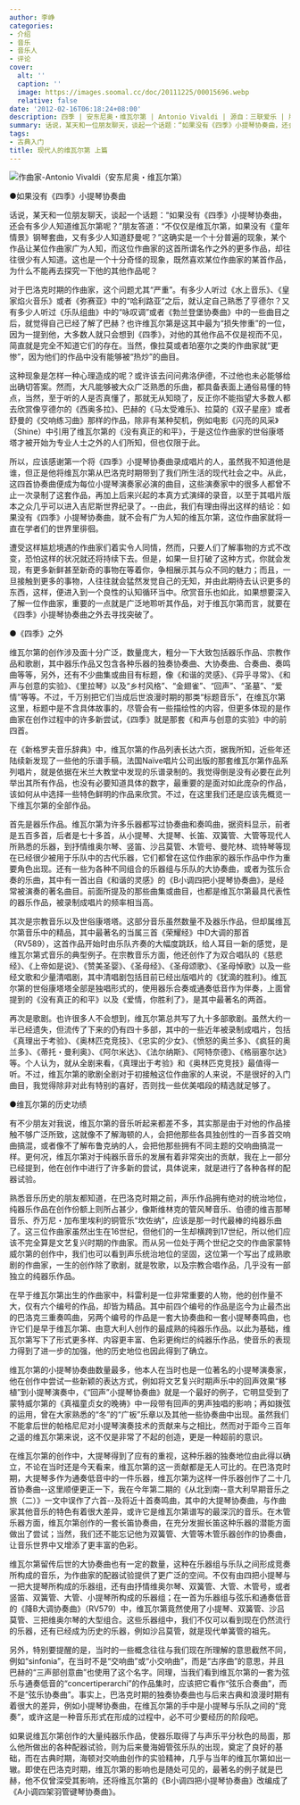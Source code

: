 ```yaml
---
author: 李峥
categories:
- 介绍
- 音乐
- 音乐人
- 评论
cover:
  alt: ''
  caption: ''
  image: https://images.soomal.cc/doc/20111225/00015696.webp
  relative: false
date: '2012-02-16T06:18:24+08:00'
description: 四季 | 安东尼奥・维瓦尔第 | Antonio Vivaldi | 源自：三联爱乐 | 版权：转载 |  平均/总评分：09.71/68
summary: 话说，某天和一位朋友聊天，谈起一个话题：“如果没有《四季》小提琴协奏曲，还会有多少人知道维瓦尔第呢？”朋友答道：“不仅仅是维瓦尔第，如果没有《童年情景》钢琴套曲，又有多少人知道舒曼呢？”这确实是一个十分普遍的现象，某个作品让某位作曲家广为人知，而这位作曲家的这首所谓名作之外的更多作品，却往往很少有人知道……
tags:
- 古典入门
title: 现代人的维瓦尔第 上篇
---
```


![作曲家-Antonio Vivaldi（安东尼奥・维瓦尔第）](https://images.soomal.cc/doc/20111225/00015696.webp)



●如果没有《四季》小提琴协奏曲

话说，某天和一位朋友聊天，谈起一个话题：“如果没有《四季》小提琴协奏曲，还会有多少人知道维瓦尔第呢？”朋友答道：“不仅仅是维瓦尔第，如果没有《童年情景》钢琴套曲，又有多少人知道舒曼呢？”这确实是一个十分普遍的现象，某个作品让某位作曲家广为人知，而这位作曲家的这首所谓名作之外的更多作品，却往往很少有人知道。这也是一个十分奇怪的现象，既然喜欢某位作曲家的某首作品，为什么不能再去探究一下他的其他作品呢？

对于巴洛克时期的作曲家，这个问题尤其“严重”。有多少人听过《水上音乐》、《皇家焰火音乐》或者《弥赛亚》中的“哈利路亚”之后，就认定自己熟悉了亨德尔？又有多少人听过《乐队组曲》中的“咏叹调”或者《勃兰登堡协奏曲》中的一些曲目之后，就觉得自己已经了解了巴赫？也许维瓦尔第是这其中最为“损失惨重”的一位，因为一提到他，大多数人就只会想到《四季》，对他的其他作品不仅是视而不见，简直就是完全不知道它们的存在。当然，像拉莫或者珀塞尔之类的作曲家就“更惨”，因为他们的作品中没有能够被“热炒”的曲目。

这种现象是怎样一种心理造成的呢？或许该去问问弗洛伊德，不过他也未必能够给出确切答案。然而，大凡能够被大众广泛熟悉的乐曲，都具备表面上通俗易懂的特点，当然，至于听的人是否真懂了，那就无从知晓了，反正你不能指望大多数人都去欣赏像亨德尔的《西奥多拉》、巴赫的《马太受难乐》、拉莫的《双子星座》或者舒曼的《交响练习曲》那样的作品，除非有某种契机，例如电影《闪亮的风采》（Shine）中引用了维瓦尔第的《没有真正的和平》，于是这位作曲家的世俗康塔塔才被开始为专业人士之外的人们所知，但也仅限于此。

所以，应该感谢第一个将《四季》小提琴协奏曲录成唱片的人，虽然我不知道他是谁，但正是他将维瓦尔第从巴洛克时期带到了我们所生活的现代社会之中。从此，这四首协奏曲便成为每位小提琴演奏家必演的曲目，这些演奏家中的很多人都曾不止一次录制了这套作品，再加上后来兴起的本真方式演绎的录音，以至于其唱片版本之众几乎可以进入吉尼斯世界纪录了。--由此，我们有理由得出这样的结论：如果没有《四季》小提琴协奏曲，就不会有广为人知的维瓦尔第，这位作曲家就将一直在学者们的世界里徘徊。

遭受这样尴尬境遇的作曲家们着实令人同情，然而，只要人们了解事物的方式不改变，恐怕这样的状况就还将持续下去。但是，如果一旦打破了这种方式，你就会发现，有更多新鲜甚至新奇的事物在等着你，争相展示其与众不同的魅力；而且，一旦接触到更多的事物，人往往就会猛然发觉自己的无知，并由此期待去认识更多的东西，这样，便进入到一个良性的认知循环当中。欣赏音乐也如此，如果想要深入了解一位作曲家，重要的一点就是广泛地聆听其作品，对于维瓦尔第而言，就要在《四季》小提琴协奏曲之外去寻找突破了。

●《四季》之外

维瓦尔第的创作涉及面十分广泛，数量庞大，粗分一下大致包括器乐作品、宗教作品和歌剧，其中器乐作品又包含各种乐器的独奏协奏曲、大协奏曲、合奏曲、奏鸣曲等等，另外，还有不少曲集或曲目有标题，像《和谐的灵感》、《异乎寻常》、《和声与创意的实验》、《里拉琴》以及“乡村风格”、“金翅雀”、“回声”、“圣墓”、“爱情”等等。不过，千万别把它们当成后世浪漫时期的那类“标题音乐”，在维瓦尔第这里，标题中是不含具体故事的，尽管会有一些描绘性的内容，但更多体现的是作曲家在创作过程中的许多新尝试，《四季》就是那套《和声与创意的实验》中的前四首。

在《新格罗夫音乐辞典》中，维瓦尔第的作品列表长达六页，据我所知，近些年还陆续新发现了一些他的乐谱手稿，法国Naïve唱片公司出版的那套维瓦尔第作品系列唱片，就是依据在米兰大教堂中发现的乐谱录制的。我觉得倒是没有必要在此列举出其所有作品，也没有必要知道具体的数字，最重要的是面对如此庞杂的作品，该如何从中选择一些特色鲜明的作品来欣赏。不过，在这里我们还是应该先概览一下维瓦尔第的全部作品。

首先是器乐作品。维瓦尔第为许多乐器都写过协奏曲和奏鸣曲，据资料显示，前者是五百多首，后者是七十多首，从小提琴、大提琴、长笛、双簧管、大管等现代人所熟悉的乐器，到抒情维奥尔琴、竖笛、沙吕莫管、木管号、曼陀林、琉特琴等现在已经很少被用于乐队中的古代乐器，它们都曾在这位作曲家的器乐作品中作为重要角色出现。还有一些为各种不同组合的乐器组与乐队的大协奏曲，或者为弦乐合奏的乐曲，其中有一首出自《和谐的灵感》的《B小调四把小提琴协奏曲》，是经常被演奏的著名曲目。前面所提及的那些曲集或曲目，也都是维瓦尔第最具代表性的器乐作品，被录制成唱片的频率相当高。

其次是宗教音乐以及世俗康塔塔。这部分音乐虽然数量不及器乐作品，但却属维瓦尔第音乐中的精品，其中最著名的当属三首《荣耀经》中D大调的那首（RV589），这首作品开始时由乐队齐奏的大幅度跳跃，给人耳目一新的感觉，是维瓦尔第式音乐的典型例子。在宗教音乐方面，他还创作了为双合唱队的《慈悲经》、《上帝如是说》、《赞美圣婴》、《圣母经》、《圣母颂歌》、《圣母悼歌》以及一些经文歌和少量清唱剧，其中清唱剧包括目前已经出版唱片的《犹滴的胜利》。维瓦尔第的世俗康塔塔全部是独唱形式的，使用器乐合奏或通奏低音作为伴奏，上面曾提到的《没有真正的和平》以及《爱情，你胜利了》，是其中最著名的两首。

再次是歌剧。也许很多人不会想到，维瓦尔第总共写了九十多部歌剧。虽然大约一半已经遗失，但流传了下来的仍有四十多部，其中的一些近年被录制成唱片，包括《真理出于考验》、《奥林匹克竞技》、《忠实的少女》、《愤怒的奥兰多》、《疯狂的奥兰多》、《蒂托・曼利奥》、《阿尔米达》、《法尔纳斯》、《阿特奈德》、《格丽塞尔达》等。个人认为，就从全剧来看，《真理出于考验》和《奥林匹克竞技》最值得一听。不过，维瓦尔第的歌剧全剧对于初接触这位作曲家的人来说，不是很好的入门曲目，我觉得除非对此有特别的喜好，否则找一些优美唱段的精选就足够了。

●维瓦尔第的历史功绩

有不少朋友对我说，维瓦尔第的音乐听起来都差不多，其实那是由于对他的作品接触不够广泛所致，这就像不了解海顿的人，会把他那些各具独创性的一百多首交响曲搞混，或者像不了解布鲁克纳的人，会把他那些拥有不同主题的交响曲搞混一样。更何况，维瓦尔第对于纯器乐音乐的发展有着非常突出的贡献，我在上一部分已经提到，他在创作中进行了许多新的尝试，具体说来，就是进行了各种各样的配器试验。

熟悉音乐历史的朋友都知道，在巴洛克时期之前，声乐作品拥有绝对的统治地位，纯器乐作品在创作份额上则所占甚少，像斯维林克的管风琴音乐、伯德的维吉那琴音乐、乔万尼・加布里埃利的铜管乐“坎佐纳”，应该是那一时代最棒的纯器乐曲了。这三位作曲家虽然出生在16世纪，但他们的一生却横跨到17世纪，所以他们应该不完全算是文艺复兴时期的作曲家。而从另一位处于两个世纪之交的作曲家蒙特威尔第的创作中，我们也可以看到声乐统治地位的坚固，这位第一个写出了成熟歌剧的作曲家，一生的创作除了歌剧，就是牧歌，以及宗教合唱作品，几乎没有一部独立的纯器乐作品。

在早于维瓦尔第出生的作曲家中，科雷利是一位非常重要的人物，他的创作量不大，仅有六个编号的作品，却皆为精品。其中前四个编号的作品是迄今为止最杰出的巴洛克三重奏鸣曲，另两个编号的作品是一套大协奏曲和一套小提琴奏鸣曲，也许它们是早于维瓦尔第、由意大利人创作的最成熟的纯器乐作品。以此为基础，维瓦尔第写下了形式更多样、内容更丰富、色彩更绚烂的纯器乐作品，使音乐的表现力得到了进一步的加强，他的历史地位也因此得到了确立。

维瓦尔第的小提琴协奏曲数量最多，他本人在当时也是一位著名的小提琴演奏家，他在创作中尝试一些新颖的表达方式，例如将文艺复兴时期声乐中的回声效果“移植”到小提琴演奏中，《“回声”小提琴协奏曲》就是一个最好的例子，它明显受到了蒙特威尔第的《真福童贞女的晚祷》中一段带有回声的男声独唱的影响；再如拨弦的运用，曾在大家熟悉的“冬”的“广板”乐章以及其他一些协奏曲中出现。虽然我们不能拿后世的帕格尼尼对小提琴演奏技术的贡献来与之相比，然而对于距今三百年之遥的维瓦尔第来说，这不仅是非常了不起的创造，更是一种超前的意识。

在维瓦尔第的创作中，大提琴得到了应有的重视，这种乐器的独奏地位由此得以确立，不论在当时还是今天看来，维瓦尔第的这一贡献都是无人可比的。在巴洛克时期，大提琴多作为通奏低音中的一件乐器，维瓦尔第为这样一件乐器创作了二十几首协奏曲--这里顺便更正一下，我在今年第二期的《从北到南--意大利早期音乐之旅（二）》一文中误作了六首--及将近十首奏鸣曲，其中的大提琴协奏曲，与作曲家其他音乐的特色有着很大差异，或许它是维瓦尔第谱写的最深沉的音乐。在木管乐器方面，维瓦尔第创作的一套长笛协奏曲，在充分发掘长笛这种乐器的潜能方面做出了尝试；当然，我们还不能忘记他为双簧管、大管等木管乐器创作的协奏曲，让音乐世界中又增添了更丰富的色彩。

维瓦尔第留传后世的大协奏曲也有一定的数量，这种在乐器组与乐队之间形成竞奏所构成的音乐，为作曲家的配器试验提供了更广泛的空间。不仅有由四把小提琴与一把大提琴所构成的乐器组，还有由抒情维奥尔琴、双簧管、大管、木管号，或者竖笛、双簧管、大管、小提琴所构成的乐器组；在一首为乐器组与弦乐和通奏低音的《降B大调协奏曲》（RV579）中，维瓦尔第竟然使用了小提琴、双簧管、沙吕莫管、三把维奥尔琴的大型组合。这些乐器组中，我们不仅可以看到现在仍然流行的乐器，还有已经成为历史的乐器，例如沙吕莫管，就是现代单簧管的祖先。

另外，特别要提醒的是，当时的一些概念往往与我们现在所理解的意思截然不同，例如“sinfonia”，在当时不是“交响曲”或“小交响曲”，而是“古序曲”的意思，并且巴赫的“三声部创意曲”也使用了这个名字。同理，当我们看到维瓦尔第的一套为弦乐与通奏低音的“concertiperarchi”的作品集时，应该把它看作“弦乐合奏曲”，而不是“弦乐协奏曲”。事实上，巴洛克时期的独奏协奏曲也与后来古典和浪漫时期有着很大的差异，例如小提琴协奏曲，在维瓦尔第的手中是小提琴与乐队之间的“竞奏”，或许这是一种音乐形式在形成的过程中，必不可少要经历的阶段吧。

如果说维瓦尔第创作的大量纯器乐作品，使器乐取得了与声乐平分秋色的局面，那么他所做出的各种配器试验，则为后来曼海姆管弦乐队的出现，奠定了良好的基础，而在古典时期，海顿对交响曲创作的实验精神，几乎与当年的维瓦尔第如出一辙。即使在巴洛克时期，维瓦尔第的影响也是随处可见的，最著名的例子就是巴赫，他不仅曾深受其影响，还将维瓦尔第的《B小调四把小提琴协奏曲》改编成了《A小调四架羽管键琴协奏曲》。